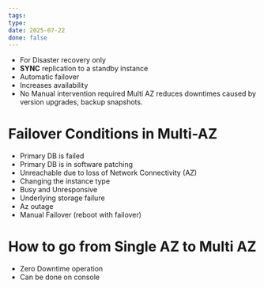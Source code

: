 ```yaml
---
tags: 
type: 
date: 2025-07-22
done: false
---
```

- For Disaster recovery only
- **SYNC** replication to a standby instance
- Automatic failover
- Increases availability
- No Manual intervention required
Multi AZ reduces downtimes caused by version upgrades, backup snapshots.
# Failover Conditions in Multi-AZ
- Primary DB is failed
- Primary DB is in software patching
- Unreachable due to loss of Network Connectivity (AZ)
- Changing the instance type
- Busy and Unresponsive
- Underlying storage failure
- Az outage
- Manual Failover (reboot with failover)
# How to go from Single AZ to Multi AZ
- Zero Downtime operation
- Can be done on console